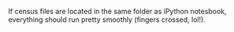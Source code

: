 If census files are located in the same folder as iPython notesbook, everything should run pretty smoothly (fingers crossed, lol!).
